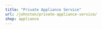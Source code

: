 ```yaml
---
title: "Private Appliance Service"
url: /johnston/private-appliance-service/
shop: appliance
---
```

